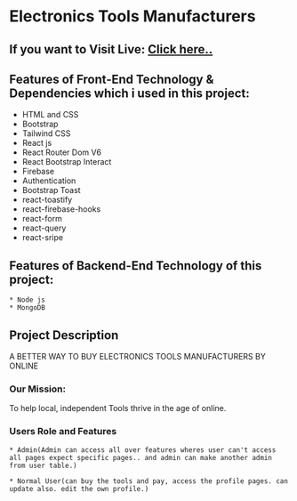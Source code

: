 # Electronics Tools Manufacturers

## If you want to Visit Live: [Click here..]()

## Features of Front-End Technology & Dependencies which i used in this project:

- HTML and CSS
- Bootstrap
- Tailwind CSS
- React js
- React Router Dom V6
- React Bootstrap Interact
- Firebase
- Authentication
- Bootstrap Toast
- react-toastify
- react-firebase-hooks
- react-form
- react-query
- react-sripe

## Features of Backend-End Technology of this project:

```
* Node js
* MongoDB

```

## Project Description

A BETTER WAY TO BUY ELECTRONICS TOOLS MANUFACTURERS BY ONLINE

### Our Mission:

To help local, independent Tools thrive in the age of online.

### Users Role and Features

```
* Admin(Admin can access all over features wheres user can't access all pages expect specific pages.. and admin can make another admin from user table.)

* Normal User(can buy the tools and pay, access the profile pages. can update also. edit the own profile.)

```
